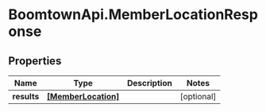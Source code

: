 # BoomtownApi.MemberLocationResponse

## Properties
Name | Type | Description | Notes
------------ | ------------- | ------------- | -------------
**results** | [**[MemberLocation]**](MemberLocation.md) |  | [optional] 


